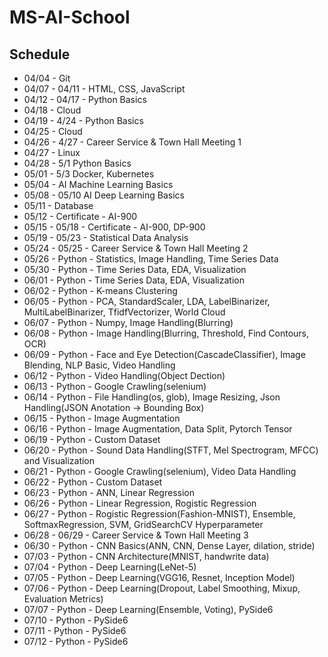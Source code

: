 # MS-AI-School
## Schedule
- 04/04 - Git
- 04/07 - 04/11 - HTML, CSS, JavaScript
- 04/12 - 04/17 - Python Basics
- 04/18 - Cloud
- 04/19 - 4/24 - Python Basics
- 04/25 - Cloud
- 04/26 - 4/27 - Career Service & Town Hall Meeting 1
- 04/27 - Linux
- 04/28 - 5/1 Python Basics
- 05/01 - 5/3 Docker, Kubernetes
- 05/04 - AI Machine Learning Basics
- 05/08 - 05/10 AI Deep Learning Basics
- 05/11 - Database
- 05/12 - Certificate - AI-900
- 05/15 - 05/18 - Certificate - AI-900, DP-900
- 05/19 - 05/23 - Statistical Data Analysis
- 05/24 - 05/25 - Career Service & Town Hall Meeting 2
- 05/26 - Python - Statistics, Image Handling, Time Series Data
- 05/30 - Python - Time Series Data, EDA, Visualization
- 06/01 - Python - Time Series Data, EDA, Visualization
- 06/02 - Python - K-means Clustering
- 06/05 - Python - PCA, StandardScaler, LDA, LabelBinarizer, MultiLabelBinarizer, TfidfVectorizer, World Cloud
- 06/07 - Python - Numpy, Image Handling(Blurring)
- 06/08 - Python - Image Handling(Blurring, Threshold, Find Contours, OCR)
- 06/09 - Python - Face and Eye Detection(CascadeClassifier), Image Blending, NLP Basic, Video Handling
- 06/12 - Python - Video Handling(Object Dection)
- 06/13 - Python - Google Crawling(selenium)
- 06/14 - Python - File Handling(os, glob), Image Resizing, Json Handling(JSON Anotation -> Bounding Box)
- 06/15 - Python - Image Augmentation
- 06/16 - Python - Image Augmentation, Data Split, Pytorch Tensor
- 06/19 - Python - Custom Dataset
- 06/20 - Python - Sound Data Handling(STFT, Mel Spectrogram, MFCC) and Visualization
- 06/21 - Python - Google Crawling(selenium), Video Data Handling
- 06/22 - Python - Custom Dataset
- 06/23 - Python - ANN, Linear Regression
- 06/26 - Python - Linear Regression, Rogistic Regression
- 06/27 - Python - Rogistic Regression(Fashion-MNIST), Ensemble, SoftmaxRegression, SVM, GridSearchCV Hyperparameter
- 06/28 - 06/29 - Career Service & Town Hall Meeting 3
- 06/30 - Python - CNN Basics(ANN, CNN, Dense Layer, dilation, stride)
- 07/03 - Python - CNN Architecture(MNIST, handwrite data)
- 07/04 - Python - Deep Learning(LeNet-5)
- 07/05 - Python - Deep Learning(VGG16, Resnet, Inception Model)
- 07/06 - Python - Deep Learning(Dropout, Label Smoothing, Mixup, Evaluation Metrics)
- 07/07 - Python - Deep Learning(Ensemble, Voting), PySide6
- 07/10 - Python - PySide6
- 07/11 - Python - PySide6
- 07/12 - Python - PySide6